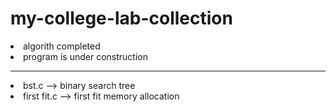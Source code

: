 # my-college-lab-collection

<li> algorith completed <br>
<li>program is under construction
<hr>
  <li> bst.c --> binary search tree
  <li> first fit.c --> first fit memory allocation

